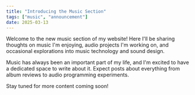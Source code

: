 ```yaml
---
title: "Introducing the Music Section"
tags: ["music", "announcement"]
date: 2025-03-13
---
```


Welcome to the new music section of my website! Here I'll be sharing thoughts on music I'm enjoying, audio projects I'm working on, and occasional explorations into music technology and sound design.

Music has always been an important part of my life, and I'm excited to have a dedicated space to write about it. Expect posts about everything from album reviews to audio programming experiments.

Stay tuned for more content coming soon!